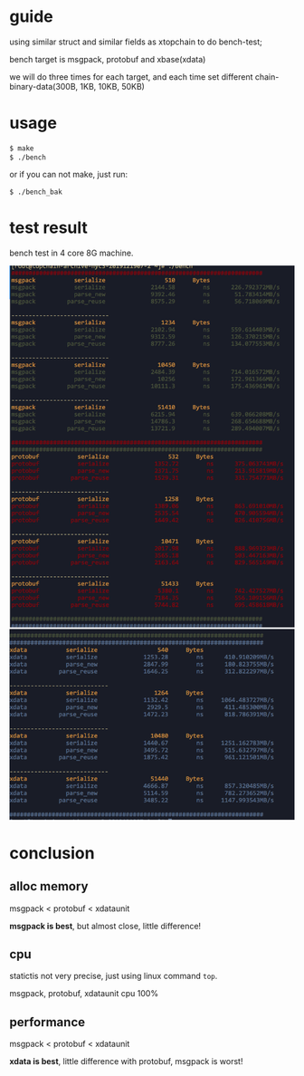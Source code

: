 # guide
using similar struct and similar fields as xtopchain to do bench-test;

bench target is msgpack, protobuf and xbase(xdata)

we will do three times for each target, and each time set different chain-binary-data(300B, 1KB, 10KB, 50KB)

# usage

```
$ make
$ ./bench
```


or if you can not make, just run:

```
$ ./bench_bak
```


# test result
bench test in 4 core 8G machine.

![](./bench_msgpack_pro_xdata_1.png)
![](./bench_msgpack_pro_xdata_2.png)

# conclusion

## alloc memory

msgpack  <  protobuf < xdataunit

**msgpack is best**, but almost close, little difference!

## cpu
statictis not very precise, just using linux command `top`.

msgpack, protobuf, xdataunit  cpu 100%

## performance

msgpack < protobuf <  xdataunit

**xdata is best**, little difference with protobuf, msgpack is worst! 
